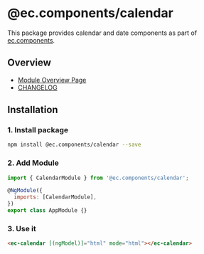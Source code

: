 # @ec.components/calendar

This package provides calendar and date components as part of [ec.components](https://github.com/entrecode/ec.components).

## Overview

- [Module Overview Page](https://entrecode.github.io/ec.components/modules/CalendarModule.html)
- [CHANGELOG](https://entrecode.github.io/ec.components/additional-documentation/changelog/calendar-changelog.html)

## Installation

### 1. Install package

```sh
npm install @ec.components/calendar --save
```

### 2. Add Module

```js
import { CalendarModule } from '@ec.components/calendar';

@NgModule({
  imports: [CalendarModule],
})
export class AppModule {}
```

### 3. Use it

```html
<ec-calendar [(ngModel)]="html" mode="html"></ec-calendar>
```
